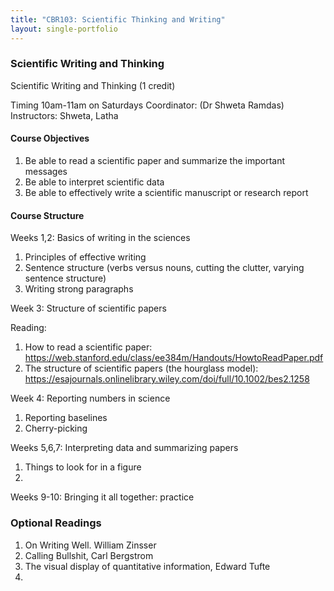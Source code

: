 ```yaml
---
title: "CBR103: Scientific Thinking and Writing"
layout: single-portfolio
---
```


### Scientific Writing and Thinking
Scientific Writing and Thinking (1 credit)

Timing 10am-11am on Saturdays
Coordinator: (Dr Shweta Ramdas)
Instructors: Shweta, Latha

#### Course Objectives
1. Be able to read a scientific paper and summarize the important messages
2. Be able to interpret scientific data
3. Be able to effectively write a scientific manuscript or research report
 
#### Course Structure

Weeks 1,2: Basics of writing in the sciences
1. Principles of effective writing
2. Sentence structure (verbs versus nouns, cutting the clutter, varying sentence structure)
3. Writing strong paragraphs

Week 3: Structure of scientific papers

Reading:
1. How to read a scientific paper: https://web.stanford.edu/class/ee384m/Handouts/HowtoReadPaper.pdf
2. The structure of scientific papers (the hourglass model): https://esajournals.onlinelibrary.wiley.com/doi/full/10.1002/bes2.1258

Week 4: Reporting numbers in science
1. Reporting baselines
2. Cherry-picking

Weeks 5,6,7: Interpreting data and summarizing papers
1. Things to look for in a figure
2. 

Weeks 9-10: Bringing it all together: practice


### Optional Readings
1. On Writing Well. William Zinsser
2. Calling Bullshit, Carl Bergstrom
3. The visual display of quantitative information, Edward Tufte
4. 
